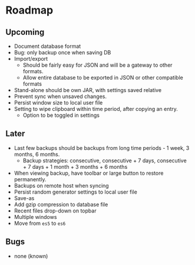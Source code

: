 # Roadmap

## Upcoming
- Document database format
- Bug: only backup once when saving DB
- Import/export
  - Should be fairly easy for JSON and will be a gateway to other formats.
  - Allow entire database to be exported in JSON or other compatible formats
- Stand-alone should be own JAR, with settings saved relative
- Prevent sync when unsaved changes.
- Persist window size to local user file
- Setting to wipe clipboard within time period, after copying an entry.
  - Option to be toggled in settings

## Later
- Last few backups should be backups from long time periods - 1 week, 3 months, 6 months.
  - Backup strategies: consecutive,  consecutive + 7 days,  consecutive + 7 days + 1 month + 3 months + 6 months
- When viewing backup, have toolbar or large button to restore permanently.
- Backups on remote host when syncing
- Persist random generator settings to local user file
- Save-as
- Add gzip compression to database file
- Recent files drop-down on topbar
- Multiple windows
- Move from `es5` to `es6`

## Bugs
- none (known)

